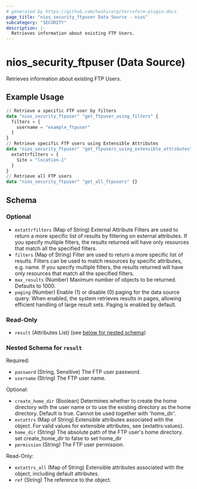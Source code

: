 ```yaml
---
# generated by https://github.com/hashicorp/terraform-plugin-docs
page_title: "nios_security_ftpuser Data Source - nios"
subcategory: "SECURITY"
description: |-
  Retrieves information about existing FTP Users.
---
```


# nios_security_ftpuser (Data Source)

Retrieves information about existing FTP Users.

## Example Usage

```terraform
// Retrieve a specific FTP user by filters
data "nios_security_ftpuser" "get_ftpuser_using_filters" {
  filters = {
    username = "example_ftpuser"
  }
}
// Retrieve specific FTP users using Extensible Attributes
data "nios_security_ftpuser" "get_ftpusers_using_extensible_attributes" {
  extattrfilters = {
    Site = "location-1"
  }
}
// Retrieve all FTP users
data "nios_security_ftpuser" "get_all_ftpusers" {}
```

<!-- schema generated by tfplugindocs -->
## Schema

### Optional

- `extattrfilters` (Map of String) External Attribute Filters are used to return a more specific list of results by filtering on external attributes. If you specify multiple filters, the results returned will have only resources that match all the specified filters.
- `filters` (Map of String) Filter are used to return a more specific list of results. Filters can be used to match resources by specific attributes, e.g. name. If you specify multiple filters, the results returned will have only resources that match all the specified filters.
- `max_results` (Number) Maximum number of objects to be returned. Defaults to 1000.
- `paging` (Number) Enable (1) or disable (0) paging for the data source query. When enabled, the system retrieves results in pages, allowing efficient handling of large result sets. Paging is enabled by default.

### Read-Only

- `result` (Attributes List) (see [below for nested schema](#nestedatt--result))

<a id="nestedatt--result"></a>
### Nested Schema for `result`

Required:

- `password` (String, Sensitive) The FTP user password.
- `username` (String) The FTP user name.

Optional:

- `create_home_dir` (Boolean) Determines whether to create the home directory with the user name or to use the existing directory as the home directory. Default is true. Cannot be used together with 'home_dir'.
- `extattrs` (Map of String) Extensible attributes associated with the object. For valid values for extensible attributes, see {extattrs:values}.
- `home_dir` (String) The absolute path of the FTP user's home directory. set create_home_dir to false to set home_dir
- `permission` (String) The FTP user permission.

Read-Only:

- `extattrs_all` (Map of String) Extensible attributes associated with the object, including default attributes.
- `ref` (String) The reference to the object.
